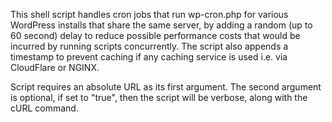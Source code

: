 This shell script handles cron jobs that run wp-cron.php for various WordPress installs that share the same server, by adding a random (up to 60 second) delay to reduce possible performance costs that would be incurred by running scripts concurrently. The script also appends a timestamp to prevent caching if any caching service is used i.e. via CloudFlare or NGINX.

Script requires an absolute URL as its first argument. The second argument is optional, if set to "true", then the script will be verbose, along with the cURL command.
